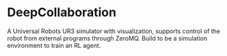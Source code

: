 # DeepCollaboration

A Universal Robots UR3 simulator with visualization, supports control of the robot from external programs through ZeroMQ.
Build to be a simulation environment to train an RL agent.
